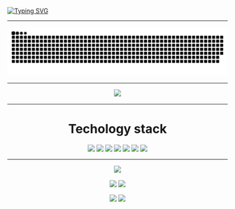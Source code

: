 [![Typing SVG](https://readme-typing-svg.herokuapp.com?color=%2336BCF7&lines=Computer+science+student)](https://git.io/typing-svg)
___

<p align=center>
    <img src="https://github.com/LIIuko/LIIuko/blob/output/github-contribution-grid-snake-dark.svg"/>
</p>

___

<p align=center>
    <img src="https://github-readme-stats.vercel.app/api/top-langs/?username=LIIuko&layout=compact&theme=dark"/>
</p>
  
___
<h1 align=center>Techology stack</h1>

<p align=center>
  <img src="https://img.shields.io/badge/html5-%23E34F26.svg?style=for-the-badge&logo=html5&logoColor=white"/>
  <img src="https://img.shields.io/badge/css3-%231572B6.svg?style=for-the-badge&logo=css3&logoColor=white"/>
  <img src="https://img.shields.io/badge/javascript-%23323330.svg?style=for-the-badge&logo=javascript&logoColor=%23F7DF1E"/>
  <img src="https://img.shields.io/badge/typescript-%23007ACC.svg?style=for-the-badge&logo=typescript&logoColor=white"/>
  <img src="https://img.shields.io/badge/react-%2320232a.svg?style=for-the-badge&logo=react&logoColor=%2361DAFB"/>
  <img src="https://img.shields.io/badge/redux-%23593d88.svg?style=for-the-badge&logo=redux&logoColor=white"/>
  <img src="https://img.shields.io/badge/webstorm-143?style=for-the-badge&logo=webstorm&logoColor=white&color=black"/>
</p>

___

<p align=center>
  <img src="https://github-profile-summary-cards.vercel.app/api/cards/profile-details?username=LIIuko&theme=2077"/>
</p>
<p align=center>
  <img src="https://github-profile-summary-cards.vercel.app/api/cards/most-commit-language?username=LIIuko&theme=2077"/>
  <img src="https://github-profile-summary-cards.vercel.app/api/cards/repos-per-language?username=LIIuko&theme=2077"/>
</p>
<p align=center>
  <img src="https://github-profile-summary-cards.vercel.app/api/cards/stats?username=LIIuko&theme=2077"/>
  <img src="https://github-profile-summary-cards.vercel.app/api/cards/productive-time?username=LIIuko&theme=2077"/>
</p>
